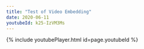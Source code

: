 ```yaml
---
title: "Test of Video Embedding"
date: 2020-06-11
youtubeId: k25-IzVM3Ms
---
```


{% include youtubePlayer.html id=page.youtubeId %}
